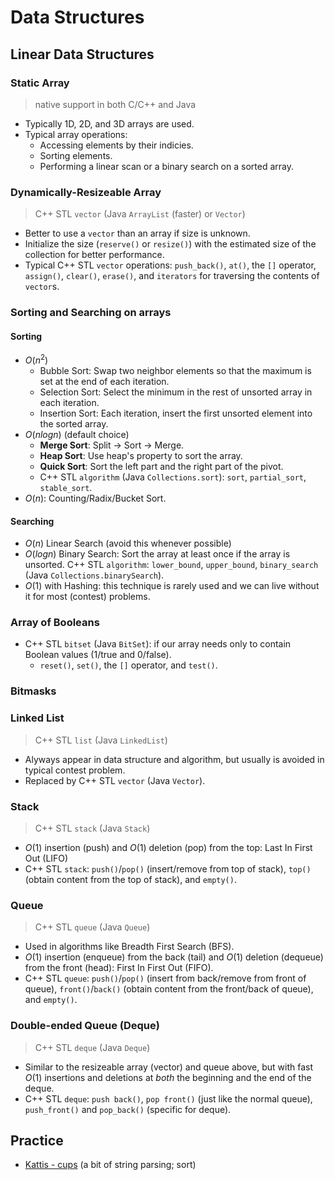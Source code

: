 # Data Structures
## Linear Data Structures
### Static Array
> native support in both C/C++ and Java

- Typically 1D, 2D, and 3D arrays are used.
- Typical array operations:
  - Accessing elements by their indicies.
  - Sorting elements.
  - Performing a linear scan or a binary search on a sorted array.

### Dynamically-Resizeable Array
> C++ STL `vector` (Java `ArrayList` (faster) or `Vector`)

- Better to use a `vector` than an array if size is unknown.
- Initialize the size (`reserve()` or `resize()`) with the estimated size of the collection for better performance.
- Typical C++ STL `vector` operations: `push_back()`, `at()`, the `[]` operator, `assign()`, `clear()`, `erase()`, and `iterators` for traversing the contents of `vector`s.

### Sorting and Searching on arrays
#### Sorting
- $O(n^2)$
  - Bubble Sort: Swap two neighbor elements so that the maximum is set at the end of each iteration.
  - Selection Sort: Select the minimum in the rest of unsorted array in each iteration.
  - Insertion Sort: Each iteration, insert the first unsorted element into the sorted array.
- $O(n log n)$ (default choice)
  - **Merge Sort**: Split -> Sort -> Merge.
  - **Heap Sort**: Use heap's property to sort the array.
  - **Quick Sort**: Sort the left part and the right part of the pivot.
  - C++ STL `algorithm` (Java `Collections.sort`): `sort`, `partial_sort`, `stable_sort`.
- $O(n)$: Counting/Radix/Bucket Sort.

#### Searching
- $O(n)$ Linear Search (avoid this whenever possible)
- $O(log n)$ Binary Search: Sort the array at least once if the array is unsorted. C++ STL `algorithm`: `lower_bound`, `upper_bound`, `binary_search` (Java `Collections.binarySearch`).
- $O(1)$ with Hashing: this technique is rarely used and we can live without it for most (contest) problems.


### Array of Booleans
- C++ STL `bitset` (Java `BitSet`): if our array needs only to contain Boolean values (1/true and 0/false).
  - `reset()`, `set()`, the `[]` operator, and `test()`.


### Bitmasks

### Linked List
> C++ STL `list` (Java `LinkedList`)

- Alyways appear in data structure and algorithm, but usually is avoided in typical contest problem.
- Replaced by C++ STL `vector` (Java `Vector`).


### Stack
> C++ STL `stack` (Java `Stack`)

- $O(1)$ insertion (push) and $O(1)$ deletion (pop) from the top: Last In First Out (LIFO)
- C++ STL `stack`: `push()`/`pop()` (insert/remove from top of stack), `top()` (obtain content from the top of stack), and `empty()`.

### Queue
> C++ STL `queue` (Java `Queue`)

- Used in algorithms like Breadth First Search (BFS).
- $O(1)$ insertion (enqueue) from the back (tail) and $O(1)$ deletion (dequeue) from the front (head): First In First Out (FIFO).
- C++ STL `queue`: `push()`/`pop()` (insert from back/remove from front of queue), `front()`/`back()` (obtain content from the front/back of queue), and `empty()`.

### Double-ended Queue (Deque)
> C++ STL `deque` (Java `Deque`)

- Similar to the resizeable array (vector) and queue above, but with fast $O(1)$ insertions and deletions at *both* the beginning
and the end of the deque.
- C++ STL `deque`: `push back()`, `pop front()` (just like the normal queue), `push_front()` and `pop_back()` (specific for deque).

## Practice
- [Kattis - cups](../ACM/cups.cpp) (a bit of string parsing; sort)
